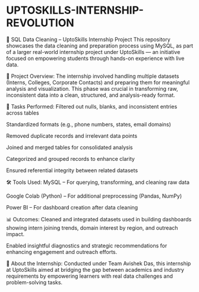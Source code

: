 # UPTOSKILLS-INTERNSHIP-REVOLUTION
🧹 SQL Data Cleaning – UptoSkills Internship Project
This repository showcases the data cleaning and preparation process using MySQL, as part of a larger real-world internship project under UptoSkills — an initiative focused on empowering students through hands-on experience with live data.

📌 Project Overview:
The internship involved handling multiple datasets (Interns, Colleges, Corporate Contacts) and preparing them for meaningful analysis and visualization. This phase was crucial in transforming raw, inconsistent data into a clean, structured, and analysis-ready format.

🔧 Tasks Performed:
Filtered out nulls, blanks, and inconsistent entries across tables

Standardized formats (e.g., phone numbers, states, email domains)

Removed duplicate records and irrelevant data points

Joined and merged tables for consolidated analysis

Categorized and grouped records to enhance clarity

Ensured referential integrity between related datasets

🛠️ Tools Used:
MySQL – For querying, transforming, and cleaning raw data

Google Colab (Python) – For additional preprocessing (Pandas, NumPy)

Power BI – For dashboard creation after data cleaning

📊 Outcomes:
Cleaned and integrated datasets used in building dashboards showing intern joining trends, domain interest by region, and outreach impact.

Enabled insightful diagnostics and strategic recommendations for enhancing engagement and outreach efforts.

🚀 About the Internship:
Conducted under Team Avishek Das, this internship at UptoSkills aimed at bridging the gap between academics and industry requirements by empowering learners with real data challenges and problem-solving tasks.

